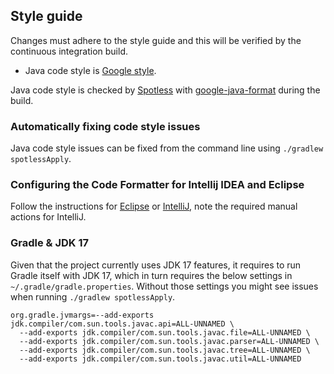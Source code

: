 ## Style guide

Changes must adhere to the style guide and this will be verified by the continuous integration build.

* Java code style is [Google style](https://google.github.io/styleguide/javaguide.html).

Java code style is checked by [Spotless](https://github.com/diffplug/spotless)
with [google-java-format](https://github.com/google/google-java-format) during the build.

### Automatically fixing code style issues

Java code style issues can be fixed from the command line using
`./gradlew spotlessApply`.

### Configuring the Code Formatter for Intellij IDEA and Eclipse

Follow the instructions for [Eclipse](https://github.com/google/google-java-format#eclipse) or
[IntelliJ](https://github.com/google/google-java-format#intellij-android-studio-and-other-jetbrains-ides),
note the required manual actions for IntelliJ.

### Gradle & JDK 17

Given that the project currently uses JDK 17 features, it requires to run Gradle itself with JDK 17, which in turn requires the below settings in `~/.gradle/gradle.properties`.
Without those settings you might see issues when running `./gradlew spotlessApply`.

```
org.gradle.jvmargs=--add-exports jdk.compiler/com.sun.tools.javac.api=ALL-UNNAMED \
  --add-exports jdk.compiler/com.sun.tools.javac.file=ALL-UNNAMED \
  --add-exports jdk.compiler/com.sun.tools.javac.parser=ALL-UNNAMED \
  --add-exports jdk.compiler/com.sun.tools.javac.tree=ALL-UNNAMED \
  --add-exports jdk.compiler/com.sun.tools.javac.util=ALL-UNNAMED
```